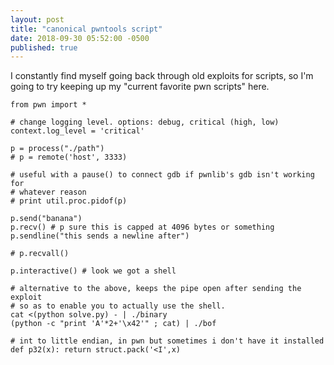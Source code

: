 ```yaml
---
layout: post
title: "canonical pwntools script"
date: 2018-09-30 05:52:00 -0500
published: true
---
```


I constantly find myself going back through old exploits for scripts, so
I'm going to try keeping up my "current favorite pwn scripts" here.

```
from pwn import *

# change logging level. options: debug, critical (high, low)
context.log_level = 'critical'

p = process("./path")
# p = remote('host', 3333)

# useful with a pause() to connect gdb if pwnlib's gdb isn't working for
# whatever reason
# print util.proc.pidof(p) 

p.send("banana")
p.recv() # p sure this is capped at 4096 bytes or something
p.sendline("this sends a newline after")

# p.recvall()

p.interactive() # look we got a shell
```

```
# alternative to the above, keeps the pipe open after sending the exploit
# so as to enable you to actually use the shell.
cat <(python solve.py) - | ./binary
(python -c "print 'A'*2+'\x42'" ; cat) | ./bof
```

```
# int to little endian, in pwn but sometimes i don't have it installed
def p32(x): return struct.pack('<I',x)
```
